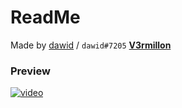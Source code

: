 # ReadMe
Made by [dawid](https://v3rmillion.net/member.php?action=profile&uid=1052423) / `dawid#7205`
[**V3rmillon**](https://v3rmillion.net/showthread.php?tid=1104704)
### Preview
[![video](https://img.youtube.com/vi/uQ7dYnlBPUI/0.jpg)](https://youtu.be/uQ7dYnlBPUI)
